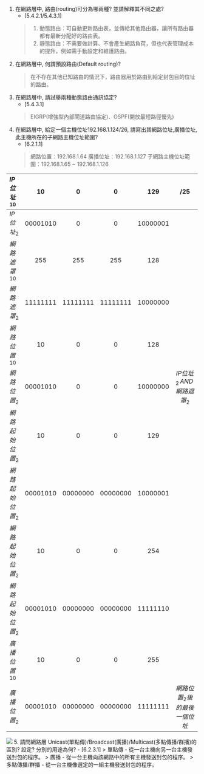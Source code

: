 1. 在網路層中, 路由(routing)可分為哪兩種? 並請解釋其不同之處? 
    - [5.4.2.1/5.4.3.1]
    > 1. 動態路由：可自動更新路由表，並傳給其他路由器，讓所有路由器都有最新分配好的路由表。
    > 2. 靜態路由：不需要做計算、不會產生網路負荷，但也代表管理成本的提升，例如需手動設定和維護路由。
2. 在網路層中, 何謂預設路由(Default routing)? 
    > 在不存在其他已知路由的情況下，路由器用於路由到給定封包目的位址的路由。
3. 在網路層中, 請試舉兩種動態路由通訊協定?
    - [5.4.3.1]
    > EIGRP(增強型內部閘道路由協定)、OSPF(開放最短路徑優先)
4. 在網路層中, 給定一個主機位址192.168.1.124/26, 請寫出其網路位址,廣播位址,此主機所在的子網路主機位址範圍? 
    - [6.2.1.1]
    > 網路位置：192.168.1.64
    > 廣播位址：192.168.1.127
    > 子網路主機位址範圍：192.168.1.65 ~ 192.168.1.126

|${IP位址}_{10}$|10|0|0|129|/25|
|:-|:-:|:-:|:-:|:-:|:-:|
|${IP位址}_{2}$|00001010|0|0|10000001|
|${網路遮罩}_{10}$|255|255|255|128|
|${網路遮罩}_{2}$|11111111|11111111|11111111|10000000|
|${網路位置}_{10}$|10|0|0|128|
|${網路位置}_{2}$|00001010|0|0|10000000|${IP位址}_{2}\,AND\,{網路遮罩}_{2}$|
|${網路起始位置}_{2}$|10|0|0|129|
|${網路起始位置}_{2}$|00001010|00000000|00000000|10000001|
|${網路起始位置}_{2}$|10|0|0|254|
|${網路起始位置}_{2}$|00001010|00000000|00000000|11111110|
|${廣播位置}_{10}$|10|0|0|255|
|${廣播位置}_{2}$|00001010|00000000|00000000|11111111|${網路位置}_{2}後的最後一個位址$|

![](https://media.discordapp.net/attachments/604901020710993921/783880522291085342/unknown.png)
5. 請問網路層 Unicast(單點傳)/Broadcast(廣播)/Multicast(多點傳播/群播)的區別? 設定? 分別的用途為何?
    - [6.2.3.1]
    > 單點傳 - 從一台主機向另一台主機發送封包的程序。
    > 廣播 - 從一台主機向該網路中的所有主機發送封包的程序。
    > 多點傳播/群播 - 從一台主機像選定的一組主機發送封包的程序。

